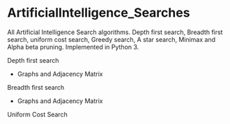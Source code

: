# ArtificialIntelligence_Searches
All Artificial Intelligence Search algorithms. Depth first search, Breadth first search, uniform cost search, Greedy search, A star search, Minimax and Alpha beta pruning. Implemented in Python 3.


Depth first search
- Graphs and Adjacency Matrix

Breadth first search
- Graphs and Adjacency Matrix

Uniform Cost Search
